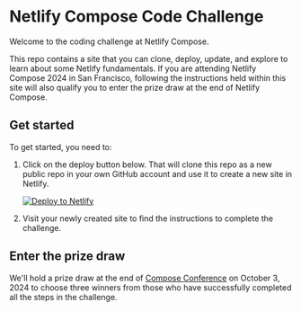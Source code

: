 # Netlify Compose Code Challenge

Welcome to the coding challenge at Netlify Compose.

This repo contains a site that you can clone, deploy, update, and explore to learn about some Netlify fundamentals. If you are attending Netlify Compose 2024 in San Francisco, following the instructions held within this site will also qualify you to enter the prize draw at the end of Netlify Compose.

## Get started

To get started, you need to:

1. Click on the deploy button below. That will clone this repo as a new public repo in your own GitHub account and use it to create a new site in Netlify.

   [![Deploy to Netlify](https://www.netlify.com/img/deploy/button.svg)](https://app.netlify.com/start/deploy?repository=https://github.com/netlify/compose-code-challenge)

2. Visit your newly created site to find the instructions to complete the challenge.

## Enter the prize draw

We'll hold a prize draw at the end of [Compose Conference](https://netlify.com/compose) on October 3, 2024 to choose three winners from those who have successfully completed all the steps in the challenge.
